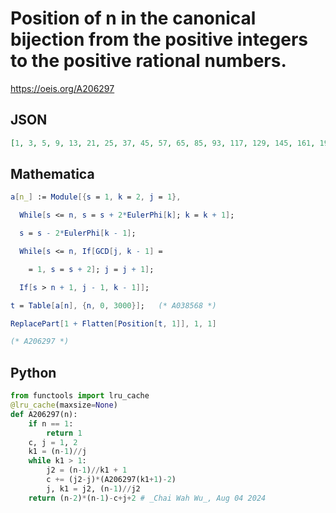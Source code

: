 # Position of n in the canonical bijection from the positive integers to the positive rational numbers\.
https://oeis.org/A206297
## JSON
```JSON
[1, 3, 5, 9, 13, 21, 25, 37, 45, 57, 65, 85, 93, 117, 129, 145, 161, 193, 205, 241, 257, 281, 301, 345, 361, 401, 425, 461, 485, 541, 557, 617, 649, 689, 721, 769, 793, 865, 901, 949, 981, 1061, 1085, 1169, 1209, 1257, 1301, 1393, 1425, 1509, 1549]
```
## Mathematica
```Mathematica
a[n_] := Module[{s = 1, k = 2, j = 1},
```
```Mathematica
  While[s <= n, s = s + 2*EulerPhi[k]; k = k + 1];
```
```Mathematica
  s = s - 2*EulerPhi[k - 1];
```
```Mathematica
  While[s <= n, If[GCD[j, k - 1] =
```
```Mathematica
    = 1, s = s + 2]; j = j + 1];
```
```Mathematica
  If[s > n + 1, j - 1, k - 1]];
```
```Mathematica
t = Table[a[n], {n, 0, 3000}];   (* A038568 *)
```
```Mathematica
ReplacePart[1 + Flatten[Position[t, 1]], 1, 1]
```
```Mathematica
(* A206297 *)
```
## Python
```Python
from functools import lru_cache
@lru_cache(maxsize=None)
def A206297(n):
    if n == 1:
        return 1
    c, j = 1, 2
    k1 = (n-1)//j
    while k1 > 1:
        j2 = (n-1)//k1 + 1
        c += (j2-j)*(A206297(k1+1)-2)
        j, k1 = j2, (n-1)//j2
    return (n-2)*(n-1)-c+j+2 # _Chai Wah Wu_, Aug 04 2024
```

